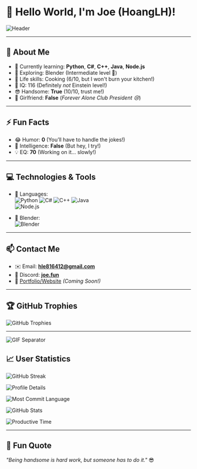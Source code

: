 # 👋 Hello World, I'm Joe (HoangLH)!

![Header](https://user-images.githubusercontent.com/73097560/115834477-dbab4500-a447-11eb-908a-139a6edaec5c.gif)

---

## 🚀 About Me
- 🔭 Currently learning: **Python**, **C#**, **C++**, **Java**, **Node.js**  
- 🎨 Exploring: Blender (Intermediate level 🚀)  
- 🍳 Life skills: Cooking (6/10, but I won't burn your kitchen!)  
- 🧠 IQ: 116 (Definitely *not* Einstein level!)  
- 😎 Handsome: **True** (10/10, trust me!)  
- 💖 Girlfriend: **False** (*Forever Alone Club President 😢*)  

---

## ⚡ Fun Facts
- 😂 Humor: **0** (You’ll have to handle the jokes!)  
- 🌟 Intelligence: **False** (But hey, I try!)  
- 💡 EQ: **70** (Working on it... slowly!)  

---

## 💻 Technologies & Tools
- 🔧 Languages:  
  ![Python](https://img.shields.io/badge/Python-3776AB?style=for-the-badge&logo=python&logoColor=white) 
  ![C#](https://img.shields.io/badge/C%23-239120?style=for-the-badge&logo=csharp&logoColor=white) 
  ![C++](https://img.shields.io/badge/C++-00599C?style=for-the-badge&logo=cplusplus&logoColor=white) 
  ![Java](https://img.shields.io/badge/Java-007396?style=for-the-badge&logo=java&logoColor=white)  
  ![Node.js](https://img.shields.io/badge/Node.js-339933?style=for-the-badge&logo=nodedotjs&logoColor=white)  

- 🎨 Blender:  
  ![Blender](https://img.shields.io/badge/Blender-F5792A?style=for-the-badge&logo=blender&logoColor=white)  

---

## 📫 Contact Me
- ✉️ Email: **hle816412@gmail.com**  
- 💬 Discord: **[joe.fun](https://discord.com/users/914708988388593734)**  
- 📂 [Portfolio/Website](#) *(Coming Soon!)*  

---

## 🏆 GitHub Trophies

![GitHub Trophies](https://github-trophies.vercel.app/?username=joeindev)

---

![GIF Separator](https://user-images.githubusercontent.com/73097560/115834477-dbab4500-a447-11eb-908a-139a6edaec5c.gif)

## 📈 User Statistics

![GitHub Streak](https://github-readme-streak-stats.herokuapp.com/?user=joeindev)

![Profile Details](https://github-profile-summary-cards.vercel.app/api/cards/profile-details?username=joeindev)

![Most Commit Language](https://github-profile-summary-cards.vercel.app/api/cards/most-commit-language?username=joeindev)

![GitHub Stats](https://github-readme-stats.vercel.app/api?username=joeindev)

![Productive Time](https://github-profile-summary-cards.vercel.app/api/cards/productive-time?username=joeindev)

---

## 🖤 Fun Quote
*"Being handsome is hard work, but someone has to do it."* 😎
